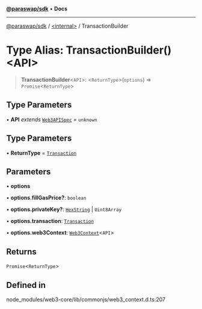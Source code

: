 [**@paraswap/sdk**](../../README.md) • **Docs**

***

[@paraswap/sdk](../../globals.md) / [\<internal\>](../README.md) / TransactionBuilder

# Type Alias: TransactionBuilder()\<API\>

> **TransactionBuilder**\<`API`\>: \<`ReturnType`\>(`options`) => `Promise`\<`ReturnType`\>

## Type Parameters

• **API** *extends* [`Web3APISpec`](Web3APISpec.md) = `unknown`

## Type Parameters

• **ReturnType** = [`Transaction`](../namespaces/home_velenir-gnx570_Projects_Paraswap_paraswap-sdk_node_modules_web3-types_lib_commonjs_index/interfaces/Transaction.md)

## Parameters

• **options**

• **options.fillGasPrice?**: `boolean`

• **options.privateKey?**: [`HexString`](HexString.md) \| `Uint8Array`

• **options.transaction**: [`Transaction`](../namespaces/home_velenir-gnx570_Projects_Paraswap_paraswap-sdk_node_modules_web3-types_lib_commonjs_index/interfaces/Transaction.md)

• **options.web3Context**: [`Web3Context`](../classes/Web3Context.md)\<`API`\>

## Returns

`Promise`\<`ReturnType`\>

## Defined in

node\_modules/web3-core/lib/commonjs/web3\_context.d.ts:207
